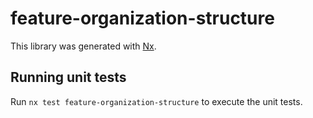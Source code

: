 # feature-organization-structure

This library was generated with [Nx](https://nx.dev).

## Running unit tests

Run `nx test feature-organization-structure` to execute the unit tests.
